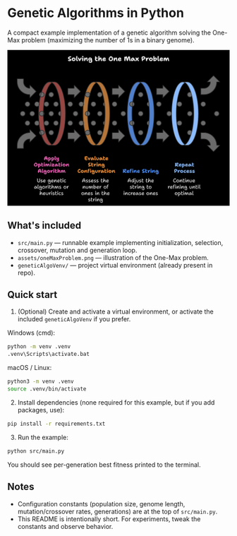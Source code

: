 # Genetic Algorithms in Python

A compact example implementation of a genetic algorithm solving the One-Max problem (maximizing the number of 1s in a binary genome).

![One-Max Problem](assets/oneMaxProblem.png)

## What's included

- `src/main.py` — runnable example implementing initialization, selection, crossover, mutation and generation loop.
- `assets/oneMaxProblem.png` — illustration of the One-Max problem.
- `geneticAlgoVenv/` — project virtual environment (already present in repo).

## Quick start

1. (Optional) Create and activate a virtual environment, or activate the included `geneticAlgoVenv` if you prefer.

Windows (cmd):

```cmd
python -m venv .venv
.venv\Scripts\activate.bat
```

macOS / Linux:

```bash
python3 -m venv .venv
source .venv/bin/activate
```

2. Install dependencies (none required for this example, but if you add packages, use):

```bash
pip install -r requirements.txt
```

3. Run the example:

```bash
python src/main.py
```

You should see per-generation best fitness printed to the terminal.

## Notes

- Configuration constants (population size, genome length, mutation/crossover rates, generations) are at the top of `src/main.py`.
- This README is intentionally short. For experiments, tweak the constants and observe behavior.
